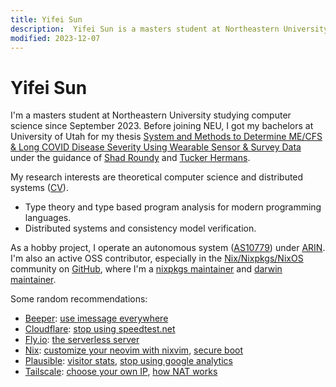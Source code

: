 ```yaml
---
title: Yifei Sun
description:  Yifei Sun is a masters student at Northeastern University studying computer science.
modified: 2023-12-07
---
```


# Yifei Sun

I'm a masters student at Northeastern University studying computer science since September 2023.
Before joining NEU, I got my bachelors at University of Utah for my thesis
[System and Methods to Determine ME/CFS & Long COVID Disease Severity Using Wearable Sensor & Survey Data](/pdfs/bachelors-thesis.pdf)
under the guidance of [Shad Roundy](https://iss.mech.utah.edu/shad-roundy) and
[Tucker Hermans](https://robot-learning.cs.utah.edu/thermans).

My research interests are theoretical computer science and distributed systems ([CV](/cv.pdf)).

- Type theory and type based program analysis for modern programming languages.
- Distributed systems and consistency model verification.

As a hobby project, I operate an autonomous system ([AS10779](https://as10779.net)) under [ARIN](https://www.arin.net).
I'm also an active OSS contributor, especially in the [Nix/Nixpkgs/NixOS](https://nixos.org) community on [GitHub](https://github.com/stepbrobd), where I'm a
[nixpkgs maintainer](https://github.com/orgs/NixOS/teams/nixpkgs-maintainers) and
[darwin maintainer](https://github.com/orgs/NixOS/teams/darwin-maintainers).

Some random recommendations:

- [Beeper](https://www.beeper.com): [use imessage everywhere](https://youtu.be/S24TDRxEna4?si=w8GGOKZ14lYwXxOp)
- [Cloudflare](https://blog.cloudflare.com): [stop using speedtest.net](https://speed.cloudflare.com)
- [Fly.io](https://fly.io): [the serverless server](https://fly.io/blog/the-serverless-server)
- [Nix](https://nixos.org): [customize your neovim with nixvim](https://github.com/nix-community/nixvim), [secure boot](https://github.com/nix-community/lanzaboote)
- [Plausible](https://github.com/plausible/analytics): [visitor stats](/stats), [stop using google analytics](https://plausible.io/vs-google-analytics)
- [Tailscale](https://tailscale.com): [choose your own IP](https://tailscale.com/blog/choose-your-ip), [how NAT works](https://tailscale.com/blog/how-nat-traversal-works)
